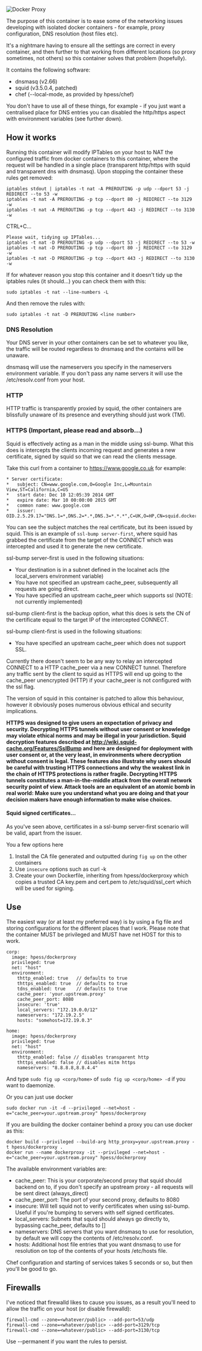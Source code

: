 ![Docker Proxy](/squid.gif?raw=true "Docker Proxy")

The purpose of this container is to ease some of the networking issues developing with isolated docker containers - for example, proxy configuration, DNS resolution (host files etc).

It's a nightmare having to ensure all the settings are correct in every container, and then further to that working from different locations (so proxy sometimes, not others) so this container solves that problem (hopefully).   

It contains the following software:
  - dnsmasq (v2.66)
  - squid (v3.5.0.4, patched)
  - chef (--local-mode, as provided by hpess/chef)


You don't have to use all of these things, for example - if you just want a centralised place for DNS entries you can disabled the http/https aspect with environment variables (see further down).

## How it works
Running this container will modify IPTables on your host to NAT the configured traffic from docker containers to this container, where the request will be handled in a single place (transparent http/https with squid and transparent dns with dnsmasq).  Upon stopping the container these rules get removed:
```
iptables stdout | iptables -t nat -A PREROUTING -p udp --dport 53 -j REDIRECT --to 53 -w
iptables -t nat -A PREROUTING -p tcp --dport 80 -j REDIRECT --to 3129 -w
iptables -t nat -A PREROUTING -p tcp --dport 443 -j REDIRECT --to 3130 -w
```
CTRL+C...
```
Please wait, tidying up IPTables...
iptables -t nat -D PREROUTING -p udp --dport 53 -j REDIRECT --to 53 -w
iptables -t nat -D PREROUTING -p tcp --dport 80 -j REDIRECT --to 3129 -w
iptables -t nat -D PREROUTING -p tcp --dport 443 -j REDIRECT --to 3130 -w
```
If for whatever reason you stop this container and it doesn't tidy up the iptables rules (it should...) you can check them with this:
```
sudo iptables -t nat --line-numbers -L
```
And then remove the rules with:
```
sudo iptables -t nat -D PREROUTING <line number>
```

### DNS Resolution
Your DNS server in your other containers can be set to whatever you like, the traffic will be routed regardless to dnsmasq and the contains will be unaware.

dnsmasq will use the nameservers you specify in the nameservers environment variable.  If you don't pass any name servers it will use the /etc/resolv.conf from your host.

### HTTP
HTTP traffic is transparently proxied by squid, the other containers are blissfully unaware of its presence and everything should just work (TM).

### HTTPS (Important, please read and absorb...)
Squid is effectively acting as a man in the middle using ssl-bump.  What this does is intercepts the clients incoming request and generates a new certificate, signed by squid so that we can read the clients message.  

Take this curl from a container to https://www.google.co.uk for example:
```
* Server certificate:
*   subject: CN=www.google.com,O=Google Inc,L=Mountain View,ST=California,C=US
*   start date: Dec 10 12:05:39 2014 GMT
*   expire date: Mar 10 00:00:00 2015 GMT
*   common name: www.google.com
*   issuer: OID.2.5.29.17="DNS.1=*,DNS.2=*.*,DNS.3=*.*.*",C=UK,O=HP,CN=squid.docker.local
```
You can see the subject matches the real certificate, but its been issued by squid.  This is an example of `ssl-bump server-first`, where squid has grabbed the certificate from the target of the CONNECT which was intercepted and used it to generate the new certificate.

ssl-bump server-first is used in the following situations:
  - Your destination is in a subnet defined in the localnet acls (the local_servers environment variable)
  - You have not specified an upstream cache_peer, subsequently all requests are going direct.
  - You have specified an upstream cache_peer which supports ssl (NOTE: not currently implemented)

ssl-bump client-first is the backup option, what this does is sets the CN of the certificate equal to the target IP of the intercepted CONNECT.

ssl-bump client-first is used in the following situations:
  - You have specified an upstream cache_peer which does not support SSL.

Currently there doesn't seem to be any way to relay an intercepted CONNECT to a HTTP cache_peer via a new CONNECT tunnel.  Therefore any traffic sent by the client to squid as HTTPS will end up going to the cache_peer unencrypted (HTTP) if your cache_peer is not configured with the ssl flag.

The version of squid in this container is patched to allow this behaviour, however it obviously poses numerous obvious ethical and security implications.  

**HTTPS was designed to give users an expectation of privacy and security. Decrypting HTTPS tunnels without user consent or knowledge may violate ethical norms and may be illegal in your jurisdiction. Squid decryption features described at http://wiki.squid-cache.org/Features/SslBump and here are designed for deployment with user consent or, at the very least, in environments where decryption without consent is legal. These features also illustrate why users should be careful with trusting HTTPS connections and why the weakest link in the chain of HTTPS protections is rather fragile. Decrypting HTTPS tunnels constitutes a man-in-the-middle attack from the overall network security point of view. Attack tools are an equivalent of an atomic bomb in real world: Make sure you understand what you are doing and that your decision makers have enough information to make wise choices.**

#### Squid signed certificates...
As you've seen above, certificates in a ssl-bump server-first scenario will be valid, apart from the issuer.

You a few options here
  1. Install the CA file generated and outputted during `fig up` on the other containers
  2. Use `insecure` options such as curl -k
  3. Create your own Dockerfile, inheriting from hpess/dockerproxy which copies a trusted CA key.pem and cert.pem to /etc/squid/ssl_cert which will be used for signing.

## Use
The easiest way (or at least my preferred way) is by using a fig file and storing configurations for the different places that I work.  Please note that the container MUST be privileged and MUST have net HOST for this to work.
```
corp:
  image: hpess/dockerproxy
  privileged: true
  net: "host"
  environment:
    thttp_enabled: true   // defaults to true
    thttps_enabled: true  // defaults to true
    tdns_enabled: true    // defaults to true
    cache_peer: 'your.upstream.proxy'
    cache_peer_port: 8080
    insecure: 'true'
    local_servers: "172.19.0.0/12"
    nameservers: "172.19.2.5"
    hosts: "somehost=172.19.0.3"

home:
  image: hpess/dockerproxy
  privileged: true
  net: "host"
  environment:
    thttp_enabled: false // disables transparent http
    thttps_enabled: false // disables mitm https
    nameservers: "8.8.8.8,8.8.4.4"
```
And type `sudo fig up <corp/home>` of `sudo fig up <corp/home> -d` if you want to daemonize.

Or you can just use docker
```
sudo docker run -it -d --privileged --net=host -e="cache_peer=your.upstream.proxy" hpess/dockerproxy
```
If you are building the docker container behind a proxy you can use docker as this:
```
docker build --privileged --build-arg http_proxy=your.upstream.proxy -t hpess/dockerproxy .
docker run --name dockerproxy -it --privileged --net=host -e="cache_peer=your.upstream.proxy" hpess/dockerproxy
```
The available environment variables are:
  - cache_peer: This is your corporate/second proxy that squid should backend on to, if you don't specify an upstream proxy - all requests will be sent direct (always_direct)
  - cache_peer_port: The port of your second proxy, defaults to 8080
  - insecure: Will tell squid not to verify certificates when using ssl-bump.  Useful if you're bumping to servers with self signed certificates.
  - local_servers: Subnets that squid should always go directly to, bypassing cache_peer, defaults to []
  - nameservers: DNS servers that you want dnsmasq to use for resolution, by default we will copy the contents of /etc/resolv.conf.
  - hosts: Additional host file entries that you want dnsmasq to use for resolution on top of the contents of your hosts /etc/hosts file.

Chef configuration and starting of services takes 5 seconds or so, but then you'll be good to go.

## Firewalls
I've noticed that firewalld likes to cause you issues, as a result you'll need to allow the traffic on your host (or disable firewalld):
```
firewall-cmd --zone=<whatever/public> --add-port=53/udp
firewall-cmd --zone=<whatever/public> --add-port=3129/tcp
firewall-cmd --zone=<whatever/public> --add-port=3130/tcp
```
Use --permanent if you want the rules to persist.
